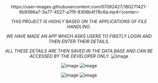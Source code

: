 <center>https://user-images.githubusercontent.com/67092427/180271421-6b9366a7-3a77-4527-a7f9-8306b4f78c6a.mp4<\center>


*THIS PROJECT IS HIGHLY BASED ON THE APPLICATIONS OF FILE HANDLING.*

*WE HAVE MADE AN APP WHICH ASKS USERS TO FIRSTLY LOGIN AND THEN ENTER THEIR DETAILS.*

*ALL THESE DETAILS ARE THEN SAVED IN THE DATA BASE AND CAN BE ACCESSED BY THE DEVELOPER ONLY.*
![image](https://user-images.githubusercontent.com/67092427/156719162-1647a9a6-98c5-4007-8d88-831773d59d32.png)

![image](https://user-images.githubusercontent.com/67092427/156718141-1ac91e9e-2cf0-4e21-850d-4050e29ac24a.png)
![image](https://user-images.githubusercontent.com/67092427/156718342-0cfe4243-b57d-4e17-a6c0-ae56c33fa560.png)



![image](https://user-images.githubusercontent.com/67092427/156718258-d178e1f0-9082-4556-a382-dd2e01c68be7.png)
![image](https://user-images.githubusercontent.com/67092427/156718085-52895ac6-f26a-415b-9816-e3ea138b6dad.png)
